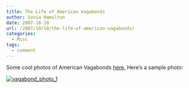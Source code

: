 ```yaml
---
title: The Life of American Vagabonds
author: Sonia Hamilton
date: 2007-10-10
url: /2007/10/10/the-life-of-american-vagabonds/
categories:
  - Misc
tags:
  - comment
---
```

Some cool photos of American Vagabonds [here.][1] Here&#8217;s a sample photo:

<!--more-->

[![vagabond_photo_1][2]][3]

 [1]: http://ziza.es/2007/07/23/page,1,3,La_vida_de_vagabundos_americanos_42_fotos.html
 [2]: http://blog.snowfrog.net/wp-content/uploads/2007/10/01_polaroidkidd_83008.jpg
 [3]: http://blog.snowfrog.net/wp-content/uploads/2007/10/01_polaroidkidd_83008.jpg "vagabond_photo_1"
